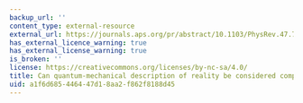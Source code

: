 ```yaml
---
backup_url: ''
content_type: external-resource
external_url: https://journals.aps.org/pr/abstract/10.1103/PhysRev.47.777
has_external_licence_warning: true
has_external_license_warning: true
is_broken: ''
license: https://creativecommons.org/licenses/by-nc-sa/4.0/
title: Can quantum-mechanical description of reality be considered complete?
uid: a1f6d685-4464-47d1-8aa2-f862f8188d45
---
```

